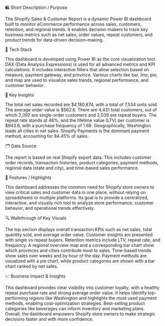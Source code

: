 🛍️ Short Description / Purpose

The Shopify Sales & Customer Report is a dynamic Power BI dashboard built to monitor eCommerce performance across sales, customers, retention, and regional trends. It enables decision-makers to track key business metrics such as net sales, order values, repeat customers, and product trends for data-driven decision-making.

🧰 Tech Stack

This dashboard is developed using Power BI as the core visualization tool. DAX (Data Analysis Expressions) is used for all advanced metrics and KPI calculations. It includes interactive filters that allow selection based on measure, payment gateway, and province. Various charts like bar, line, pie, and map are used to visualize sales trends, regional performance, and customer behavior.

📌 Key Insights

The total net sales recorded are $4,180,874, with a total of 7,534 units sold. The average order value is $562.6. There are 4,431 total customers, out of which 2,392 are single-order customers and 2,039 are repeat buyers. The repeat rate stands at 46%, and the lifetime value (LTV) per customer is $943.6, with a purchase frequency of 1.68. Geographically, Washington leads all cities in net sales. Shopify Payments is the dominant payment method, accounting for 84.45% of sales.

🗂️ Data Source

The report is based on real Shopify export data. This includes customer order records, transaction histories, product categories, payment methods, regional data (state and city), and time-based sales performance.

🧩 Features / Highlights

This dashboard addresses the common need for Shopify store owners to view critical sales and customer data in one place, without relying on spreadsheets or multiple platforms. Its goal is to provide a centralized, interactive, and visually rich tool to analyze store performance, customer behavior, and operational trends effectively.

🔍 Walkthrough of Key Visuals

The top section displays overall transaction KPIs such as net sales, total quantity sold, and average order value. Customer insights are presented with single vs repeat buyers. Retention metrics include LTV, repeat rate, and frequency. A regional overview map and a corresponding bar chart show which provinces and cities contribute most to sales. Time-based trends show sales over weeks and by hour of the day. Payment methods are visualized with a pie chart, while product categories are shown with a bar chart ranked by net sales.

📈 Business Impact & Insights

This dashboard provides clear visibility into customer loyalty, with a healthy repeat purchase rate and strong average order value. It helps identify top-performing regions like Washington and highlights the most used payment methods, enabling cost-optimization strategies. Best-selling product categories like beverages can inform inventory and marketing plans. Overall, the dashboard empowers Shopify store owners to make strategic decisions faster and with more confidence.

